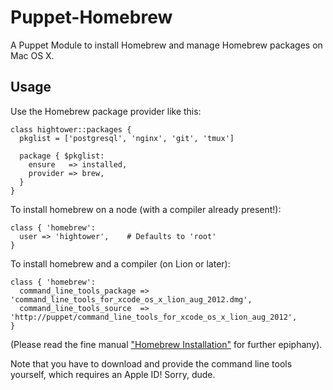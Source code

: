 # Puppet-Homebrew

A Puppet Module to install Homebrew and manage Homebrew packages on Mac OS X.

## Usage

Use the Homebrew package provider like this:

    class hightower::packages {
      pkglist = ['postgresql', 'nginx', 'git', 'tmux']

      package { $pkglist:
        ensure   => installed,
        provider => brew,
      }
    }

To install homebrew on a node (with a compiler already present!):

    class { 'homebrew':
      user => 'hightower',    # Defaults to 'root'
    }

To install homebrew and a compiler (on Lion or later):

    class { 'homebrew':
      command_line_tools_package => 'command_line_tools_for_xcode_os_x_lion_aug_2012.dmg',
      command_line_tools_source  => 'http://puppet/command_line_tools_for_xcode_os_x_lion_aug_2012',
    }

(Please read the fine manual ["Homebrew Installation"](https://github.com/mxcl/homebrew/wiki/Installation) for further epiphany).

Note that you have to download and provide the command line tools yourself, which requires an Apple ID! Sorry, dude.
